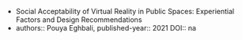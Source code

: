 - Social Acceptability of Virtual Reality in Public Spaces: Experiential Factors and Design Recommendations
- authors:: Pouya Eghbali, 
  published-year:: 2021
  DOI:: na